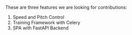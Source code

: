 These are three features we are looking for contributions:
1. Speed and Pitch Control
2. Training Framework with Celery
3. SPA with FastAPI Backend
